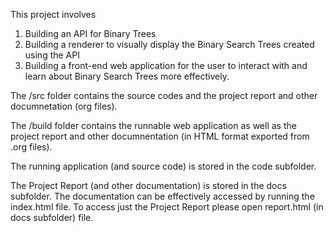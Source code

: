 This project involves
1. Building an API for Binary Trees
2. Building a renderer to visually display the Binary Search Trees created using the API
3. Building a front-end web application for the user to interact with and learn about Binary Search Trees more effectively.

The /src folder contains the source codes and the project report and other documnetation (org files).

The /build folder contains the runnable web application as well as the project report and other documnentation (in HTML format exported from .org files).

The running application (and source code) is stored in the code subfolder.

The Project Report (and other documentation) is stored in the docs subfolder. The documentation can be effectively accessed by running the index.html file. To access just the Project Report please open report.html (in docs subfolder) file.
